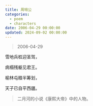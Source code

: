 ```yaml
---
title: 周培公
categories:
  - poem
  - characters
date: 2006-04-29 00:00:00
updated: 2024-09-02 00:00:00
---
```


> 2006-04-29

雪地兵桩迎圣驾，

病榻残躯见君王。

榆林屯粮半筹划，

天子已自平西疆。

> 二月河的小说《康熙大帝》中的人物。